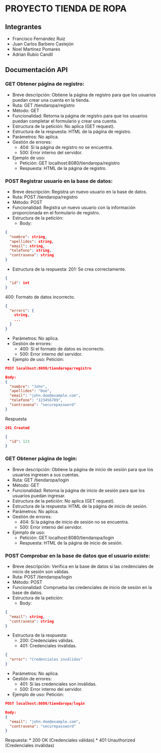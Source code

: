 # PROYECTO TIENDA DE ROPA

## Integrantes
- Francisco Fernández Ruiz
- Juan Carlos Barbero Castejón
- Noel Martínez Pomares
- Adrian Rubio Candil

## Documentación API

### GET Obtener página de registro:

* Breve descripción: Obtiene la página de registro para que los usuarios puedan crear una cuenta en la tienda.
* Ruta: GET /tiendaropa/registro
* Método: GET
* Funcionalidad: Retorna la página de registro para que los usuarios puedan completar el formulario y crear una cuenta.
* Estructura de la petición: No aplica (GET request).
* Estructura de la respuesta: HTML de la página de registro.
* Parámetros: No aplica.
* Gestión de errores:
    * 404: Si la página de registro no se encuentra.
    * 500: Error interno del servidor.
* Ejemplo de uso:
    * Petición: GET localhost:8080/tiendaropa/registro
    * Respuesta: HTML de la página de registro.
 
### POST Registrar usuario en la base de datos:

* Breve descripción: Registra un nuevo usuario en la base de datos.
* Ruta: POST /tiendaropa/registro
* Método: POST
* Funcionalidad: Registra un nuevo usuario con la información proporcionada en el formulario de registro.
* Estructura de la petición:
    * Body:
````json
{
  "nombre": string,
  "apellidos": string,
  "email": string,
  "telefono": string,
  "contrasena": string
}
````
* Estructura de la respuesta:
201: Se crea correctamente.
````json
{
  "id": int
}
````
400: Formato de datos incorrecto.
```json
{
  "errors": {
    string,
    ...
  }
}
```
* Parámetros: No aplica.
* Gestión de errores:
    * 400: Si el formato de datos es incorrecto.
    * 500: Error interno del servidor.
* Ejemplo de uso:
Petición:
```json
POST localhost:8080/tiendaropa/registro

Body:
{
  "nombre": "John",
  "apellidos": "Doe",
  "email": "john.doe@example.com",
  "telefono": "123456789",
  "contrasena": "securepassword"
}
```
Respuesta
```json
201 Created

{
  "id": 123
}
```

### GET Obtener página de login:

* Breve descripción: Obtiene la página de inicio de sesión para que los usuarios ingresen a sus cuentas.
* Ruta: GET /tiendaropa/login
* Método: GET
* Funcionalidad: Retorna la página de inicio de sesión para que los usuarios puedan ingresar.
* Estructura de la petición: No aplica (GET request).
* Estructura de la respuesta: HTML de la página de inicio de sesión.
* Parámetros: No aplica.
* Gestión de errores:
    * 404: Si la página de inicio de sesión no se encuentra.
    * 500: Error interno del servidor.
* Ejemplo de uso:
    * Petición: GET localhost:8080/tiendaropa/login
    * Respuesta: HTML de la página de inicio de sesión.
 
### POST Comprobar en la base de datos que el usuario existe:

* Breve descripción: Verifica en la base de datos si las credenciales de inicio de sesión son válidas.
* Ruta: POST /tiendaropa/login
* Método: POST
* Funcionalidad: Comprueba las credenciales de inicio de sesión en la base de datos.
* Estructura de la petición:
    * Body:
````json
{
  "email": string,
  "contrasena": string
}
````
* Estructura de la respuesta:
    * 200: Credenciales válidas.
    * 401: Credenciales inválidas.
````json
{
  "error": "Credenciales inválidas"
}
````
* Parámetros: No aplica.
* Gestión de errores:
    * 401: Si las credenciales son inválidas.
    * 500: Error interno del servidor.
* Ejemplo de uso:
Petición:
````json
POST localhost:8080/tiendaropa/login

Body:
{
  "email": "john.doe@example.com",
  "contrasena": "securepassword"
}
````
Respuesta:
    * 200 OK (Credenciales válidas)
    * 401 Unauthorized (Credenciales inválidas)
